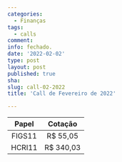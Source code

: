 ```yaml
---
categories:
  - Finanças
tags:
  - calls
comment: 
info: fechado.
date: '2022-02-02'
type: post
layout: post
published: true
sha: 
slug: call-02-2022
title: 'Call de Fevereiro de 2022'

---
```

| **Papel** | **Cotação** |
|:---------:|:-----------:|
| FIGS11 | R$ 55,05 |
| HCRI11 | R$ 340,03 |